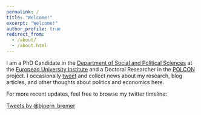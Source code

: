 ```yaml
---
permalink: /
title: "Welcome!"
excerpt: "Welcome!"
author_profile: true
redirect_from: 
  - /about/
  - /about.html
---
```


I am a PhD Candidate in the <a href="https://www.eui.eu/DepartmentsAndCentres/PoliticalAndSocialSciences/Index.aspx" style="text-decoration: underline">Department of Social and Political Sciences</a> at the <a href="https://www.eui.eu/Home.aspx" style="text-decoration: underline">European University Institute</a> and a Doctoral Researcher in the <a href="http://www.eui.eu/Projects/POLCON/Home.aspx" style="text-decoration: underline">POLCON</a> project. I occasionally <a href="https://twitter.com/bjoern_bremer" style="text-decoration: underline">tweet</a> and collect news about my research, blog articles, and other thoughts about politics and economics here.

For more recent updates, feel free to browse my twitter timeline: 

<a class="twitter-timeline" data-dnt="true" href="https://twitter.com/bjoern_bremer" data-widget-id="614467895389724673">Tweets by @bjoern_bremer</a>
  <script>!function(d,s,id){var js,fjs=d.getElementsByTagName(s)[0],p=/^http:/.test(d.location)?'http':'https';if(!d.getElementById(id)){js=d.createElement(s);js.id=id;js.src=p+"://platform.twitter.com/widgets.js";fjs.parentNode.insertBefore(js,fjs);}}(document,"script","twitter-wjs");</script>
